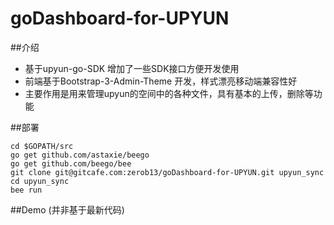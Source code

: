 # goDashboard-for-UPYUN
##介绍    
* 基于upyun-go-SDK 增加了一些SDK接口方便开发使用    
* 前端基于Bootstrap-3-Admin-Theme 开发，样式漂亮移动端兼容性好    
* 主要作用是用来管理upyun的空间中的各种文件，具有基本的上传，删除等功能   

##部署    
```
cd $GOPATH/src
go get github.com/astaxie/beego
go get github.com/beego/bee
git clone git@gitcafe.com:zerob13/goDashboard-for-UPYUN.git upyun_sync
cd upyun_sync
bee run

```
##Demo (并非基于最新代码)       
